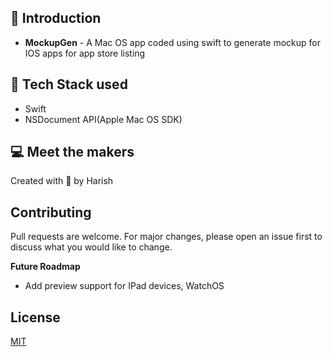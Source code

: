 
## 📌 Introduction 

- **MockupGen** - A Mac OS app coded using swift to generate mockup for IOS apps for app store listing

## 🔧 Tech Stack used

- Swift
- NSDocument API(Apple Mac OS SDK)


## 💻 Meet the makers

Created with 💖 by Harish


## Contributing
Pull requests are welcome. For major changes, please open an issue first to discuss what you would like to change.

**Future Roadmap**

- Add preview support for IPad devices, WatchOS 

## License
[MIT](https://choosealicense.com/licenses/mit/)
